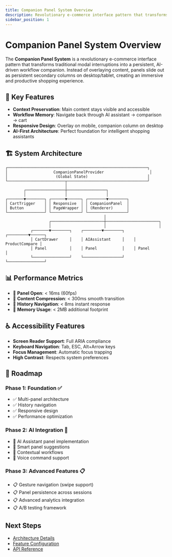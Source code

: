 ```yaml
---
title: Companion Panel System Overview
description: Revolutionary e-commerce interface pattern that transforms modals into persistent, AI-driven workflow companions
sidebar_position: 1
---
```


# Companion Panel System Overview

The **Companion Panel System** is a revolutionary e-commerce interface pattern that transforms traditional modal interruptions into a persistent, AI-driven workflow companion. Instead of overlaying content, panels slide out as persistent secondary columns on desktop/tablet, creating an immersive and productive shopping experience.

## 🚀 Key Features

- **Context Preservation**: Main content stays visible and accessible
- **Workflow Memory**: Navigate back through AI assistant → comparison → cart  
- **Responsive Design**: Overlay on mobile, companion column on desktop
- **AI-First Architecture**: Perfect foundation for intelligent shopping assistants

## 🏗️ System Architecture

```
┌─────────────────────────────────────────────────────────────┐
│                    CompanionPanelProvider                    │
│                     (Global State)                          │
└─────────────────────────┬───────────────────────────────────┘
                          │
        ┌─────────────────┼─────────────────┐
        │                 │                 │
┌───────▼────────┐ ┌──────▼──────┐ ┌────────▼────────┐
│ CartTrigger    │ │ Responsive  │ │ CompanionPanel  │
│ Button         │ │ PageWrapper │ │ (Renderer)      │
└────────────────┘ └─────────────┘ └─────────────────┘
                                           │
                   ┌───────────────────────┼───────────────────────┐
                   │                       │                       │
           ┌───────▼────────┐    ┌────────▼────────┐    ┌─────────▼──────┐
           │ CartDrawer     │    │ AIAssistant     │    │ ProductCompare │
           │ Panel          │    │ Panel           │    │ Panel          │
           └────────────────┘    └─────────────────┘    └────────────────┘
```

## 📊 Performance Metrics

- 🚀 **Panel Open**: < 16ms (60fps)
- 🚀 **Content Compression**: < 300ms smooth transition
- 🚀 **History Navigation**: < 8ms instant response
- 🚀 **Memory Usage**: < 2MB additional footprint

## ♿ Accessibility Features

- **Screen Reader Support**: Full ARIA compliance
- **Keyboard Navigation**: Tab, ESC, Alt+Arrow keys
- **Focus Management**: Automatic focus trapping
- **High Contrast**: Respects system preferences

## 🔮 Roadmap

### Phase 1: Foundation ✅
- ✅ Multi-panel architecture
- ✅ History navigation
- ✅ Responsive design
- ✅ Performance optimization

### Phase 2: AI Integration 🚧
- 🚧 AI Assistant panel implementation
- 🚧 Smart panel suggestions
- 🚧 Contextual workflows
- 🚧 Voice command support

### Phase 3: Advanced Features 📋
- 📋 Gesture navigation (swipe support)
- 📋 Panel persistence across sessions
- 📋 Advanced analytics integration
- 📋 A/B testing framework

## Next Steps

- [Architecture Details](./architecture)
- [Feature Configuration](./config-overview)
- [API Reference](./api-reference)